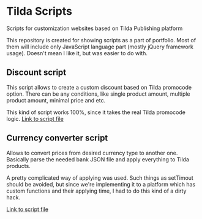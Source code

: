 # Tilda Scripts
Scripts for customization websites based on Tilda Publishing platform

This repository is created for showing scripts as a part of portfolio.
Most of them will include only JavaScript language part (mostly jQuery framework usage). 
Doesn't mean I like it, but was easier to do with.


## Discount script
This script allows to create a custom discount based on Tilda promocode option. 
There can be any conditions, like single product amount, multiple product amount, minimal price and etc.

This kind of script works 100%, since it takes the real Tilda promocode logic.
[Link to script file](https://github.com/michailozdemir/tilda-scripts/blob/master/tilda-discount.js)


## Currency converter script
Allows to convert prices from desired currency type to another one.
Basically parse the needed bank JSON file and apply everything to Tilda products.

A pretty complicated way of applying was used. Such things as setTimout should be avoided, but since we're implementing it to a platform which has custom functions and their applying time, I had to do this kind of a dirty hack.

[Link to script file](https://github.com/michailozdemir/tilda-scripts/blob/master/tilda-currency-converter.js)

